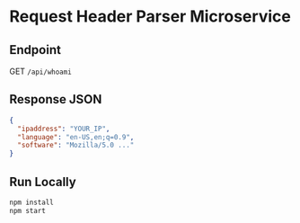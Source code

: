 # Request Header Parser Microservice

## Endpoint

GET `/api/whoami`

## Response JSON

```json
{
  "ipaddress": "YOUR_IP",
  "language": "en-US,en;q=0.9",
  "software": "Mozilla/5.0 ..."
}
```

## Run Locally

```bash
npm install
npm start
```
